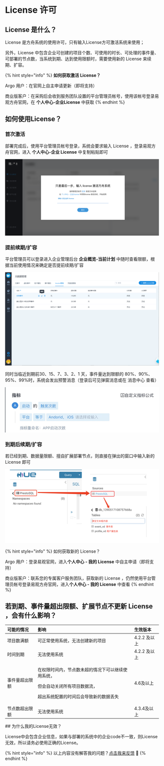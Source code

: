# License 许可

## License 是什么？

License 是方舟系统的使用许可，只有输入License方可激活系统来使用；

另外，License 中包含企业可创建的项目个数、可使用的时长、可处理的事件量、可部署的节点数，当系统到期、达到使用限额时，需要使用新的 License 来续期、扩容。

{% hint style="info" %}
**如何获取激活 License？**

Argo 用户：在官网上自主申请更新（即将支持）

商业版客户：在采购后会收到服务团队设置的平台管理员帐号，使用该帐号登录易观方舟官网，在 **个人中心-企业License** 中获取
{% endhint %}

## 如何使用License？

### 首次激活

部署完成后，使用平台管理员帐号登录，系统会要求输入 License ，登录易观方舟官网，进入 **个人中心-企业 License** 中复制粘贴即可

![](.gitbook/assets/tu-pian-14-1-1.png)

### 提前续期/扩容

平台管理员可以登录进入企业管理后台 **企业概览-当前计划** 中随时查看限额，根据当前使用情况来确定是否提前续期/扩容

![](.gitbook/assets/image%20%2832%29.png)

同时当临近到期前30、15、7、3、2、1 天，事件量达到限额的 80%、90%、95%、99%时，系统会发出预警消息（登录后可见弹窗消息或在 消息中心 查看） 

![](.gitbook/assets/image%20%28221%29.png)

### 到期后续期/扩容

若已经到期、数据量限额、擅自扩展部署节点，则直接在弹出的窗口中输入新的 License 即可

![](.gitbook/assets/image%20%2844%29.png)

{% hint style="info" %}
如何获取新的 License？

Argo 用户：登录易观官网，进入**个人中心 - 我的 License** 中自主申请（即将支持）

商业版客户：联系您的专属客户服务团队，获取新的 License ，仍然使用平台管理员帐号登录易观方舟官网，进入**个人中心 - 我的 License**  中查看
{% endhint %}

## 若到期、事件量超出限额、扩展节点不更新 License ，会有什么影响？

<table>
  <thead>
    <tr>
      <th style="text-align:left">&#x53EF;&#x80FD;&#x7684;&#x60C5;&#x51B5;</th>
      <th style="text-align:left">&#x5F71;&#x54CD;</th>
      <th style="text-align:left">&#x751F;&#x6548;&#x7248;&#x672C;</th>
    </tr>
  </thead>
  <tbody>
    <tr>
      <td style="text-align:left">&#x9879;&#x76EE;&#x6570;&#x6EE1;&#x989D;</td>
      <td style="text-align:left">&#x53EF;&#x6B63;&#x5E38;&#x4F7F;&#x7528;&#x7CFB;&#x7EDF;&#xFF0C;&#x65E0;&#x6CD5;&#x521B;&#x5EFA;&#x65B0;&#x7684;&#x9879;&#x76EE;</td>
      <td
      style="text-align:left">4.2.2 &#x53CA;&#x4EE5;&#x4E0A;</td>
    </tr>
    <tr>
      <td style="text-align:left">&#x65F6;&#x95F4;&#x5230;&#x671F;</td>
      <td style="text-align:left">&#x65E0;&#x6CD5;&#x4F7F;&#x7528;&#x7CFB;&#x7EDF;</td>
      <td style="text-align:left">4.2.2 &#x53CA;&#x4EE5;&#x4E0A;</td>
    </tr>
    <tr>
      <td style="text-align:left">&#x4E8B;&#x4EF6;&#x91CF;&#x8D85;&#x51FA;&#x9650;&#x989D;</td>
      <td style="text-align:left">
        <p>&#x5728;&#x6743;&#x9650;&#x65F6;&#x95F4;&#x5185;&#xFF0C;&#x8282;&#x70B9;&#x6570;&#x672A;&#x8D85;&#x7684;&#x60C5;&#x51B5;&#x4E0B;&#x53EF;&#x4EE5;&#x7EE7;&#x7EED;&#x4F7F;&#x7528;&#x7CFB;&#x7EDF;&#xFF0C;</p>
        <p>&#x4F46;&#x4F1A;&#x81EA;&#x52A8;&#x5173;&#x95ED;&#x6240;&#x6709;&#x9879;&#x76EE;&#x6570;&#x636E;&#x6D41;&#xFF0C;</p>
        <p>&#x8D85;&#x51FA;&#x7CFB;&#x7EDF;&#x914D;&#x7F6E;&#x7684;&#x65F6;&#x95F4;&#x540E;&#x4F1A;&#x5BFC;&#x81F4;&#x65B0;&#x7684;&#x6570;&#x636E;&#x4E22;&#x5931;</p>
      </td>
      <td style="text-align:left">4.6&#x53CA;&#x4EE5;&#x4E0A;</td>
    </tr>
    <tr>
      <td style="text-align:left">&#x8282;&#x70B9;&#x6570;&#x8D85;&#x51FA;&#x9650;&#x989D;</td>
      <td style="text-align:left">&#x65E0;&#x6CD5;&#x4F7F;&#x7528;&#x7CFB;&#x7EDF;</td>
      <td style="text-align:left">4.3.4&#x53CA;&#x4EE5;&#x4E0A;</td>
    </tr>
  </tbody>
</table>## 为什么我的License无效？

License中会包含企业信息，如果与部署的系统中的企业code不一致，则License无效，所以请务必使用正确的License。

{% hint style="info" %}
以上内容没有解答我的问题？[点击我来反馈](https://support.qq.com/products/118522/) 🚀
{% endhint %}

